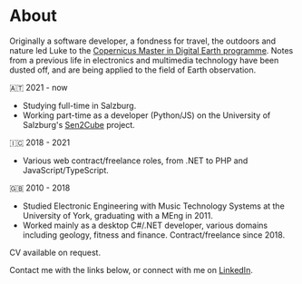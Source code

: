 # About
Originally a software developer, a fondness for travel, the outdoors and nature led Luke to the [Copernicus Master in Digital Earth programme](https://www.master-cde.eu/). Notes from a previous life in electronics and multimedia technology have been dusted off, and are being applied to the field of Earth observation.

<span class="country-flag">🇦🇹</span> 2021 - now
* Studying full-time in Salzburg.
* Working part-time as a developer (Python/JS) on the University of Salzburg's [Sen2Cube](http://sen2cube.at/) project.

<span class="country-flag">🇮🇨</span> 2018 - 2021
* Various web contract/freelance roles, from .NET to PHP and JavaScript/TypeScript.

<span class="country-flag">🇬🇧</span> 2010 - 2018
* Studied Electronic Engineering with Music Technology Systems at the University of York, graduating with a MEng in 2011.
*  Worked mainly as a desktop C#/.NET developer, various domains including geology, fitness and finance. Contract/freelance since 2018.

CV available on request.

Contact me with the links below, or connect with me on [LinkedIn](https://www.linkedin.com/in/luke-mcquade-87bba036/).